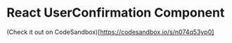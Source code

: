 # React UserConfirmation Component

(Check it out on CodeSandbox)[https://codesandbox.io/s/n074q53yp0]